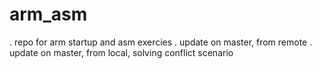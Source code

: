 # arm_asm
. repo for arm startup and asm exercies
. update on master, from remote
. update on master, from local, solving conflict scenario
